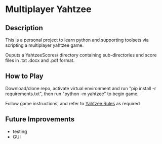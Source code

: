 <h1>Multiplayer Yahtzee</h1>

<h2>Description</h2>

<p>This is a personal project to learn python and supporting toolsets via scripting a multiplayer yahtzee game.

<p>Ouputs a YahtzeeScores/ directory containing sub-directories and score files in .txt .docx and .pdf format.

<h2>How to Play</h2>

<p>Download/clone repo, activate virtual environment and run "pip install -r requirements.txt", then run "python -m yahtzee" to begin game.</p>

<p>Follow game instructions, and refer to <a href="https://www.hasbro.com/common/instruct/Yahtzee.pdf">Yahtzee Rules</a> as required </p>

<h2>Future Improvements</h2>

<ul>
    <li>testing</li>
    <li>GUI</li>
</ul>

